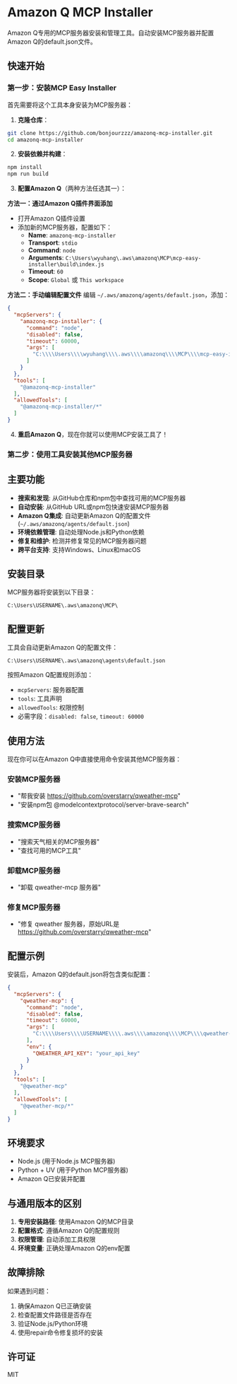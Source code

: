 # Amazon Q MCP Installer

Amazon Q专用的MCP服务器安装和管理工具。自动安装MCP服务器并配置Amazon Q的default.json文件。

## 快速开始

### 第一步：安装MCP Easy Installer

首先需要将这个工具本身安装为MCP服务器：

1. **克隆仓库**：
```bash
git clone https://github.com/bonjourzzz/amazonq-mcp-installer.git
cd amazonq-mcp-installer
```

2. **安装依赖并构建**：
```bash
npm install
npm run build
```

3. **配置Amazon Q**（两种方法任选其一）：

**方法一：通过Amazon Q插件界面添加**
- 打开Amazon Q插件设置
- 添加新的MCP服务器，配置如下：
  - **Name**: `amazonq-mcp-installer`
  - **Transport**: `stdio`
  - **Command**: `node`
  - **Arguments**: `C:\Users\wyuhang\.aws\amazonq\MCP\mcp-easy-installer\build\index.js`
  - **Timeout**: `60`
  - **Scope**: `Global` 或 `This workspace`

**方法二：手动编辑配置文件**
编辑 `~/.aws/amazonq/agents/default.json`，添加：
```json
{
  "mcpServers": {
    "amazonq-mcp-installer": {
      "command": "node",
      "disabled": false,
      "timeout": 60000,
      "args": [
        "C:\\\\Users\\\\wyuhang\\\\.aws\\\\amazonq\\\\MCP\\\\mcp-easy-installer\\\\build\\\\index.js"
      ]
    }
  },
  "tools": [
    "@amazonq-mcp-installer"
  ],
  "allowedTools": [
    "@amazonq-mcp-installer/*"
  ]
}
```

4. **重启Amazon Q**，现在你就可以使用MCP安装工具了！

### 第二步：使用工具安装其他MCP服务器

## 主要功能

- **搜索和发现**: 从GitHub仓库和npm包中查找可用的MCP服务器
- **自动安装**: 从GitHub URL或npm包快速安装MCP服务器
- **Amazon Q集成**: 自动更新Amazon Q的配置文件 (`~/.aws/amazonq/agents/default.json`)
- **环境依赖管理**: 自动处理Node.js和Python依赖
- **修复和维护**: 检测并修复常见的MCP服务器问题
- **跨平台支持**: 支持Windows、Linux和macOS

## 安装目录

MCP服务器将安装到以下目录：
```
C:\Users\USERNAME\.aws\amazonq\MCP\
```

## 配置更新

工具会自动更新Amazon Q的配置文件：
```
C:\Users\USERNAME\.aws\amazonq\agents\default.json
```

按照Amazon Q配置规则添加：
- `mcpServers`: 服务器配置
- `tools`: 工具声明
- `allowedTools`: 权限控制
- 必需字段：`disabled: false`, `timeout: 60000`

## 使用方法

现在你可以在Amazon Q中直接使用命令安装其他MCP服务器：

### 安装MCP服务器
- "帮我安装 https://github.com/overstarry/qweather-mcp"
- "安装npm包 @modelcontextprotocol/server-brave-search"

### 搜索MCP服务器
- "搜索天气相关的MCP服务器"
- "查找可用的MCP工具"

### 卸载MCP服务器
- "卸载 qweather-mcp 服务器"

### 修复MCP服务器
- "修复 qweather 服务器，原始URL是 https://github.com/overstarry/qweather-mcp"

## 配置示例

安装后，Amazon Q的default.json将包含类似配置：

```json
{
  "mcpServers": {
    "qweather-mcp": {
      "command": "node",
      "disabled": false,
      "timeout": 60000,
      "args": [
        "C:\\\\Users\\\\USERNAME\\\\.aws\\\\amazonq\\\\MCP\\\\qweather-mcp\\\\dist\\\\index.js"
      ],
      "env": {
        "QWEATHER_API_KEY": "your_api_key"
      }
    }
  },
  "tools": [
    "@qweather-mcp"
  ],
  "allowedTools": [
    "@qweather-mcp/*"
  ]
}
```

## 环境要求

- Node.js (用于Node.js MCP服务器)
- Python + UV (用于Python MCP服务器)
- Amazon Q已安装并配置

## 与通用版本的区别

1. **专用安装路径**: 使用Amazon Q的MCP目录
2. **配置格式**: 遵循Amazon Q的配置规则
3. **权限管理**: 自动添加工具权限
4. **环境变量**: 正确处理Amazon Q的env配置

## 故障排除

如果遇到问题：
1. 确保Amazon Q已正确安装
2. 检查配置文件路径是否存在
3. 验证Node.js/Python环境
4. 使用repair命令修复损坏的安装

## 许可证

MIT